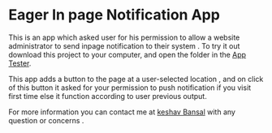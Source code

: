 # Eager In page Notification App

This is an app which asked user for his permission to allow a website administrator to send inpage notification to their system .
To try it out download this project to your computer, and open the folder
in the [App Tester](https://eager.io/developer/app-tester).

This app adds a button to the page at  a user-selected location , and on click of this button it asked for your permission to push notification if you visit first time else it function according to user previous output.

For more information you can contact me at [keshav Bansal](mailto:bansalkeshav0301@gmail.com) with any question or concerns .



